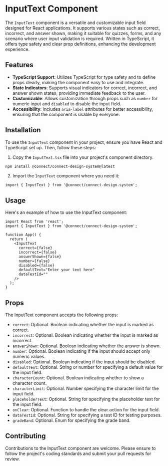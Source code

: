 # InputText Component

The `InputText` component is a versatile and customizable input field designed for React applications. It supports various states such as correct, incorrect, and answer shown, making it suitable for quizzes, forms, and any scenario where user input validation is required. Written in TypeScript, it offers type safety and clear prop definitions, enhancing the development experience.

## Features

- **TypeScript Support**: Utilizes TypeScript for type safety and to define props clearly, making the component easy to use and integrate.
- **State Indicators**: Supports visual indicators for correct, incorrect, and answer shown states, providing immediate feedback to the user.
- **Customizable**: Allows customization through props such as `number` for numeric input and `disabled` to disable the input field.
- **Accessibility**: Includes `aria-label` attributes for better accessibility, ensuring that the component is usable by everyone.

## Installation

To use the `InputText` component in your project, ensure you have React and TypeScript set up. Then, follow these steps:

1. Copy the `InputText.tsx` file into your project's component directory.

```bash
npm install @connect/connect-design-system@latest
```

2. Import the `InputText` component where you need it:

```tsx
import { InputText } from '@connect/connect-design-system';
```

## Usage

Here's an example of how to use the InputText component:

```tsx
import React from 'react';
import { InputText } from '@connect/connect-design-system';

function App() {
  return (
    <InputText
      correct={false}
      incorrect={false}
      answerShown={false}
      number={false}
      disabled={false}
      defaultText="Enter your text here"
      dataTestId=""
    />
  );
}
```

## Props

The InputText component accepts the following props:

- `correct`: Optional. Boolean indicating whether the input is marked as correct.
- `incorrect`: Optional. Boolean indicating whether the input is marked as incorrect.
- `answerShown`: Optional. Boolean indicating whether the answer is shown.
- `number`: Optional. Boolean indicating if the input should accept only numeric values.
- `disabled`: Optional. Boolean indicating if the input should be disabled.
- `defaultText`: Optional. String or number for specifying a default value for the input field.
- `characterCount`: Optional. Boolean indicating whether to show a character count.
- `characterLimit`: Optional. Number specifying the character limit for the input field.
- `placeholderText`: Optional. String for specifying the placeholder text for the input field.
- `onClear`: Optional. Function to handle the clear action for the input field.
- `dataTestId`: Optional. String for specifying a test ID for testing purposes.
- `gradeBand`: Optional. Enum for specifying the grade band.

## Contributing

Contributions to the InputText component are welcome. Please ensure to follow the project's coding standards and submit your pull requests for review.
